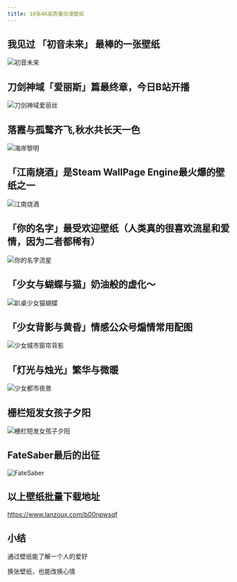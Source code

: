 ```yaml
---
title: 10张4K高质量动漫壁纸
---
```




## 我见过 「初音未来」 最棒的一张壁纸

![初音未来](https://www.v2fy.com/asset/0i/jikemiji/jikemiji-md/kr-000063.assets/%E5%88%9D%E9%9F%B3%E6%9C%AA%E6%9D%A5.jpg)



## 刀剑神域「爱丽斯」篇最终章，今日B站开播

![刀剑神域爱丽丝](https://www.v2fy.com/asset/0i/jikemiji/jikemiji-md/kr-000063.assets/%E5%88%80%E5%89%91%E7%A5%9E%E5%9F%9F%E7%88%B1%E4%B8%BD%E4%B8%9D.jpg)



## 落霞与孤鹜齐飞,秋水共长天一色

![海岸黎明](https://www.v2fy.com/asset/0i/jikemiji/jikemiji-md/kr-000063.assets/%E6%B5%B7%E5%B2%B8%E9%BB%8E%E6%98%8E.jpg)



## 「江南烧酒」是Steam WallPage Engine最火爆的壁纸之一

![江南烧酒](https://www.v2fy.com/asset/0i/jikemiji/jikemiji-md/kr-000063.assets/%E6%B1%9F%E5%8D%97%E7%83%A7%E9%85%92.jpg)



## 「你的名字」最受欢迎壁纸（人类真的很喜欢流星和爱情，因为二者都稀有）



![你的名字流星](https://www.v2fy.com/asset/0i/jikemiji/jikemiji-md/kr-000063.assets/%E4%BD%A0%E7%9A%84%E5%90%8D%E5%AD%97%E6%B5%81%E6%98%9F.jpg)



## 「少女与蝴蝶与猫」奶油般的虚化～



![趴桌少女猫蝴蝶](https://www.v2fy.com/asset/0i/jikemiji/jikemiji-md/kr-000063.assets/%E8%B6%B4%E6%A1%8C%E5%B0%91%E5%A5%B3%E7%8C%AB%E8%9D%B4%E8%9D%B6.jpg)



## 「少女背影与黄昏」情感公众号煽情常用配图

![少女城市窗帘背影](https://www.v2fy.com/asset/0i/jikemiji/jikemiji-md/kr-000063.assets/%E5%B0%91%E5%A5%B3%E5%9F%8E%E5%B8%82%E7%AA%97%E5%B8%98%E8%83%8C%E5%BD%B1.jpg)





## 「灯光与烛光」繁华与微暖

![少女都市夜景](https://www.v2fy.com/asset/0i/jikemiji/jikemiji-md/kr-000063.assets/%E5%B0%91%E5%A5%B3%E9%83%BD%E5%B8%82%E5%A4%9C%E6%99%AF.jpg)



## 栅栏短发女孩子夕阳

![栅栏短发女孩子夕阳](https://www.v2fy.com/asset/0i/jikemiji/jikemiji-md/kr-000063.assets/%E6%A0%85%E6%A0%8F%E7%9F%AD%E5%8F%91%E5%A5%B3%E5%AD%A9%E5%AD%90%E5%A4%95%E9%98%B3.jpg)



## FateSaber最后的出征

![FateSaber](https://www.v2fy.com/asset/0i/jikemiji/jikemiji-md/kr-000063.assets/FateSaber.jpg)





## 以上壁纸批量下载地址



https://www.lanzoux.com/b00npwsqf



## 小结



通过壁纸能了解一个人的爱好

换张壁纸，也能改换心情









